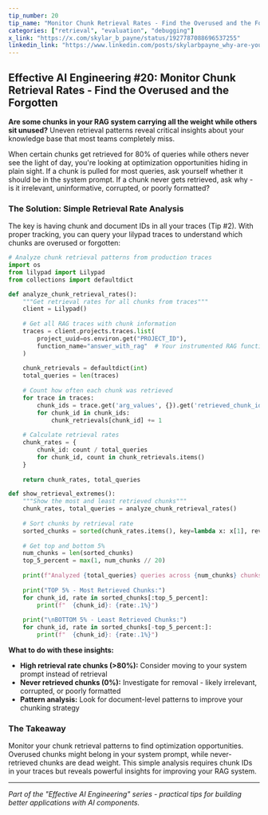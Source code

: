 ```yaml
---
tip_number: 20
tip_name: "Monitor Chunk Retrieval Rates - Find the Overused and the Forgotten"
categories: ["retrieval", "evaluation", "debugging"]
x_link: "https://x.com/skylar_b_payne/status/1927787088696537255"
linkedin_link: "https://www.linkedin.com/posts/skylarbpayne_why-are-you-keeping-those-chunks-that-are-activity-7333553124864937985-5Vd7?utm_source=share&utm_medium=member_desktop&rcm=ACoAABKpCf4BI_Yx2u7h66sgi5z1NF3aEYFHgps"
---
```


## Effective AI Engineering #20: Monitor Chunk Retrieval Rates - Find the Overused and the Forgotten

**Are some chunks in your RAG system carrying all the weight while others sit unused?** Uneven retrieval patterns reveal critical insights about your knowledge base that most teams completely miss.

When certain chunks get retrieved for 80% of queries while others never see the light of day, you're looking at optimization opportunities hiding in plain sight. If a chunk is pulled for most queries, ask yourself whether it should be in the system prompt. If a chunk never gets retrieved, ask why - is it irrelevant, uninformative, corrupted, or poorly formatted?

### The Solution: Simple Retrieval Rate Analysis

The key is having chunk and document IDs in all your traces (Tip #2). With proper tracking, you can query your lilypad traces to understand which chunks are overused or forgotten:

```python
# Analyze chunk retrieval patterns from production traces
import os
from lilypad import Lilypad
from collections import defaultdict

def analyze_chunk_retrieval_rates():
    """Get retrieval rates for all chunks from traces"""
    client = Lilypad()
    
    # Get all RAG traces with chunk information
    traces = client.projects.traces.list(
        project_uuid=os.environ.get("PROJECT_ID"),
        function_name="answer_with_rag"  # Your instrumented RAG function
    )
    
    chunk_retrievals = defaultdict(int)
    total_queries = len(traces)
    
    # Count how often each chunk was retrieved
    for trace in traces:
        chunk_ids = trace.get('arg_values', {}).get('retrieved_chunk_ids', [])
        for chunk_id in chunk_ids:
            chunk_retrievals[chunk_id] += 1
    
    # Calculate retrieval rates
    chunk_rates = {
        chunk_id: count / total_queries 
        for chunk_id, count in chunk_retrievals.items()
    }
    
    return chunk_rates, total_queries

def show_retrieval_extremes():
    """Show the most and least retrieved chunks"""
    chunk_rates, total_queries = analyze_chunk_retrieval_rates()
    
    # Sort chunks by retrieval rate
    sorted_chunks = sorted(chunk_rates.items(), key=lambda x: x[1], reverse=True)
    
    # Get top and bottom 5%
    num_chunks = len(sorted_chunks)
    top_5_percent = max(1, num_chunks // 20)
    
    print(f"Analyzed {total_queries} queries across {num_chunks} chunks\n")
    
    print("TOP 5% - Most Retrieved Chunks:")
    for chunk_id, rate in sorted_chunks[:top_5_percent]:
        print(f"  {chunk_id}: {rate:.1%}")
    
    print("\nBOTTOM 5% - Least Retrieved Chunks:")
    for chunk_id, rate in sorted_chunks[-top_5_percent:]:
        print(f"  {chunk_id}: {rate:.1%}")
```

**What to do with these insights:**

- **High retrieval rate chunks (>80%):** Consider moving to your system prompt instead of retrieval
- **Never retrieved chunks (0%):** Investigate for removal - likely irrelevant, corrupted, or poorly formatted
- **Pattern analysis:** Look for document-level patterns to improve your chunking strategy

### The Takeaway

Monitor your chunk retrieval patterns to find optimization opportunities. Overused chunks might belong in your system prompt, while never-retrieved chunks are dead weight. This simple analysis requires chunk IDs in your traces but reveals powerful insights for improving your RAG system.

---
*Part of the "Effective AI Engineering" series - practical tips for building better applications with AI components.*